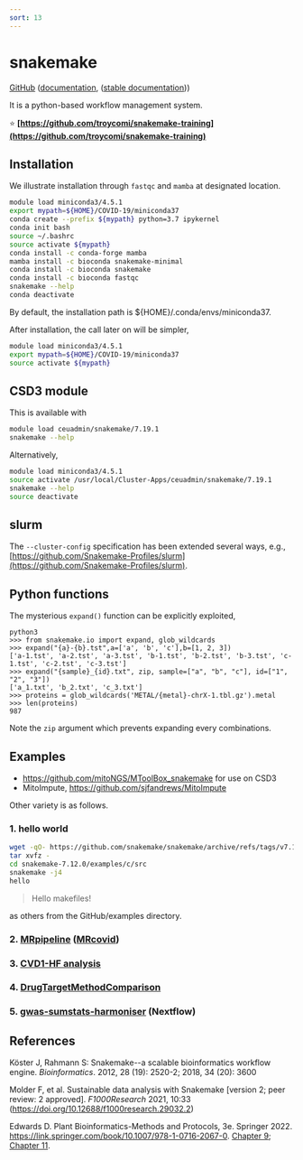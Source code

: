 ```yaml
---
sort: 13
---
```


# snakemake

[GitHub](https://github.com/snakemake/snakemake) ([documentation](https://snakemake.github.io/), ([stable documentation](https://snakemake.readthedocs.io/en/stable/)))

It is a python-based workflow management system.

:star: **[https://github.com/troycomi/snakemake-training](https://github.com/troycomi/snakemake-training)**

## Installation

We illustrate installation through `fastqc` and `mamba` at designated location.

```bash
module load miniconda3/4.5.1
export mypath=${HOME}/COVID-19/miniconda37
conda create --prefix ${mypath} python=3.7 ipykernel
conda init bash
source ~/.bashrc
source activate ${mypath}
conda install -c conda-forge mamba
mamba install -c bioconda snakemake-minimal
conda install -c bioconda snakemake
conda install -c bioconda fastqc
snakemake --help
conda deactivate
```

By default, the installation path is ${HOME}/.conda/envs/miniconda37.

After installation, the call later on will be simpler,

```bash
module load miniconda3/4.5.1
export mypath=${HOME}/COVID-19/miniconda37
source activate ${mypath}
```

## CSD3 module

This is available with

```bash
module load ceuadmin/snakemake/7.19.1
snakemake --help
```

Alternatively,

```bash
module load miniconda3/4.5.1
source activate /usr/local/Cluster-Apps/ceuadmin/snakemake/7.19.1
snakemake --help
source deactivate
```

## slurm

The `--cluster-config` specification has been extended several ways, e.g., [https://github.com/Snakemake-Profiles/slurm](https://github.com/Snakemake-Profiles/slurm).

## Python functions

The mysterious `expand()` function can be explicitly exploited,

```
python3
>>> from snakemake.io import expand, glob_wildcards
>>> expand("{a}-{b}.tst",a=['a', 'b', 'c'],b=[1, 2, 3])
['a-1.tst', 'a-2.tst', 'a-3.tst', 'b-1.tst', 'b-2.tst', 'b-3.tst', 'c-1.tst', 'c-2.tst', 'c-3.tst']
>>> expand("{sample}_{id}.txt", zip, sample=["a", "b", "c"], id=["1", "2", "3"])
['a_1.txt', 'b_2.txt', 'c_3.txt']
>>> proteins = glob_wildcards('METAL/{metal}-chrX-1.tbl.gz').metal
>>> len(proteins)
987
```

Note the `zip` argument which prevents expanding every combinations.

## Examples

- <https://github.com/mitoNGS/MToolBox_snakemake> for use on CSD3
- MitoImpute, <https://github.com/sjfandrews/MitoImpute>

Other variety is as follows.

### 1. hello world

```bash
wget -qO- https://github.com/snakemake/snakemake/archive/refs/tags/v7.12.0.tar.gz | \
tar xvfz -
cd snakemake-7.12.0/examples/c/src
snakemake -j4
hello
```

> Hello makefiles!

as others from the GitHub/examples directory.

### 2. [MRpipeline](https://github.com/marcoralab/MRPipeline) ([MRcovid](https://github.com/marcoralab/MRcovid))

### 3. [CVD1-HF analysis](https://github.com/alhenry/cvd1-hf)

### 4. [DrugTargetMethodComparison](https://github.com/masadler/DrugTargetMethodComparison)

### 5. [gwas-sumstats-harmoniser](https://github.com/EBISPOT/gwas-sumstats-harmoniser) (Nextflow)

## References

Köster J, Rahmann S: Snakemake--a scalable bioinformatics workflow engine. _Bioinformatics_. 2012, 28 (19): 2520-2; 2018, 34 (20): 3600

Molder F, et al. Sustainable data analysis with Snakemake [version 2; peer review: 2 approved]. _F1000Research_ 2021, 10:33 (<https://doi.org/10.12688/f1000research.29032.2>)

Edwards D. Plant Bioinformatics-Methods and Protocols, 3e. Springer 2022. <https://link.springer.com/book/10.1007/978-1-0716-2067-0>. [Chapter 9](https://link.springer.com/protocol/10.1007/978-1-0716-2067-0_9); [Chapter 11](https://link.springer.com/protocol/10.1007/978-1-0716-2067-0_11).
